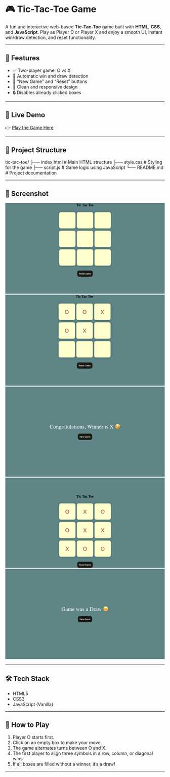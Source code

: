 # 🎮 Tic-Tac-Toe Game

A fun and interactive web-based **Tic-Tac-Toe** game built with **HTML**, **CSS**, and **JavaScript**. Play as Player O or Player X and enjoy a smooth UI, instant win/draw detection, and reset functionality.

---

## 🌟 Features

- ✅ Two-player game: O vs X
- 🧠 Automatic win and draw detection
- 🔁 "New Game" and "Reset" buttons
- 🧼 Clean and responsive design
- 🔒 Disables already clicked boxes

---

## 🚀 Live Demo

👉 [Play the Game Here](https://ankitkr20.github.io/tic-tac-toe)  
<!-- Replace with your GitHub Pages link after hosting -->

---

## 📁 Project Structure
tic-tac-toe/
├── index.html # Main HTML structure
├── style.css # Styling for the game
├── script.js # Game logic using JavaScript
└── README.md # Project documentation


---

## 📸 Screenshot

![Game Screenchot](ss5.png)
![Game Screenchot](ss4.png)
![Game Screenshot](ss3.png)
![Game Screenchot](ss2.png)
![Game Screenshot](ss1.png)

<!-- Upload a screenshot image in your repo and rename accordingly -->

---

## 🛠️ Tech Stack

- HTML5
- CSS3
- JavaScript (Vanilla)

---

## 🧠 How to Play

1. Player O starts first.
2. Click on an empty box to make your move.
3. The game alternates turns between O and X.
4. The first player to align three symbols in a row, column, or diagonal wins.
5. If all boxes are filled without a winner, it’s a draw!

---
